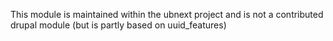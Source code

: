 This module is maintained within the ubnext project and is not a contributed drupal module (but is partly based on uuid_features)
